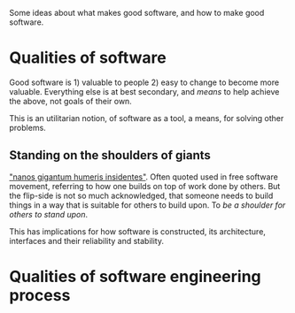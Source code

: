 
Some ideas about what makes good software, and how to make good software.

# Qualities of software

Good software is 1) valuable to people 2) easy to change to become more valuable.
Everything else is at best secondary, and *means* to help achieve the above,
not goals of their own.

This is an utilitarian notion, of software as a tool, a means, for solving other problems.

## Standing on the shoulders of giants

["nanos gigantum humeris insidentes"](https://en.wikipedia.org/wiki/Standing_on_the_shoulders_of_giants).
Often quoted used in free software movement, referring to how one builds on top of work done by others.
But the flip-side is not so much acknowledged, that someone needs to build things in a way
that is suitable for others to build upon. To *be a shoulder for others to stand upon*.

This has implications for how software is constructed, its architecture, interfaces and
their reliability and stability.


# Qualities of software engineering process
